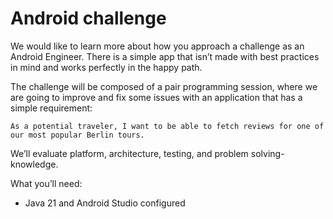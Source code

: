 # Android challenge
We would like to learn more about how you approach a challenge as an Android Engineer.
There is a simple app that isn’t made with best practices in mind and works perfectly in the happy path.

The challenge will be composed of a pair programming session, where we are going to improve and fix some issues with an application that has a simple requirement:

```
As a potential traveler, I want to be able to fetch reviews for one of our most popular Berlin tours.
```

We’ll evaluate platform, architecture, testing, and problem solving-knowledge.

What you’ll need:
- Java 21 and Android Studio configured
